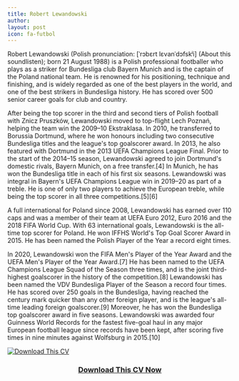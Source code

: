 ```yaml
---
title: Robert Lewandowski
author:
layout: post
icon: fa-futbol
---
```

Robert Lewandowski (Polish pronunciation: [ˈrɔbɛrt lɛvanˈdɔfskʲi] (About this soundlisten); born 21 August 1988) is a Polish professional footballer who plays as a striker for Bundesliga club Bayern Munich and is the captain of the Poland national team. He is renowned for his positioning, technique and finishing, and is widely regarded as one of the best players in the world, and one of the best strikers in Bundesliga history. He has scored over 500 senior career goals for club and country.

After being the top scorer in the third and second tiers of Polish football with Znicz Pruszków, Lewandowski moved to top-flight Lech Poznań, helping the team win the 2009–10 Ekstraklasa. In 2010, he transferred to Borussia Dortmund, where he won honours including two consecutive Bundesliga titles and the league's top goalscorer award. In 2013, he also featured with Dortmund in the 2013 UEFA Champions League Final. Prior to the start of the 2014–15 season, Lewandowski agreed to join Dortmund's domestic rivals, Bayern Munich, on a free transfer.[4] In Munich, he has won the Bundesliga title in each of his first six seasons. Lewandowski was integral in Bayern's UEFA Champions League win in 2019–20 as part of a treble. He is one of only two players to achieve the European treble, while being the top scorer in all three competitions.[5][6]

A full international for Poland since 2008, Lewandowski has earned over 110 caps and was a member of their team at UEFA Euro 2012, Euro 2016 and the 2018 FIFA World Cup. With 63 international goals, Lewandowski is the all-time top scorer for Poland. He won IFFHS World's Top Goal Scorer Award in 2015. He has been named the Polish Player of the Year a record eight times.

In 2020, Lewandowski won the FIFA Men's Player of the Year Award and the UEFA Men's Player of the Year Award.[7] He has been named to the UEFA Champions League Squad of the Season three times, and is the joint third-highest goalscorer in the history of the competition.[8] Lewandowski has been named the VDV Bundesliga Player of the Season a record four times. He has scored over 250 goals in the Bundesliga, having reached the century mark quicker than any other foreign player, and is the league's all-time leading foreign goalscorer.[9] Moreover, he has won the Bundesliga top goalscorer award in five seasons. Lewandowski was awarded four Guinness World Records for the fastest five-goal haul in any major European football league since records have been kept, after scoring five times in nine minutes against Wolfsburg in 2015.[10]

<div class="row">
	<div class="image centered">
		<a href="{{ 'downloads/example.pdf' | relative_url }}" download="cv_someone">
			<img src="{{ 'assets/images/cv.png' | relative_url }}" alt="Download This CV">
			<header>
				<h3>Download This CV Now</h3>
			</header>
		</a>
	</div>
</div>